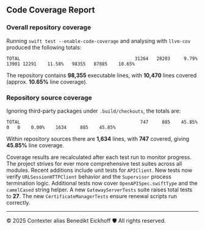 ## Code Coverage Report

### Overall repository coverage

Running `swift test --enable-code-coverage` and analysing with `llvm-cov` produced the following totals:

```
TOTAL                                          31264   28203     9.79%   13901 12291    11.58%   98355   87885    10.65%
```

The repository contains **98,355** executable lines, with **10,470** lines covered (approx. **10.65%** line coverage).

### Repository source coverage

Ignoring third-party packages under `.build/checkouts`, the totals are:

```
TOTAL                                            747     885    45.85%     0   0    0.00%    1634     885    45.85%
```

Within repository sources there are **1,634** lines, with **747** covered, giving **45.85%** line coverage.

Coverage results are recalculated after each test run to monitor progress. The project strives for ever more comprehensive test suites across all modules. Recent additions include unit tests for ``APIClient``. New tests now verify ``URLSessionHTTPClient`` behavior and the ``Supervisor`` process termination logic.
Additional tests now cover ``OpenAPISpec.swiftType`` and the ``camelCased`` string helper. A new ``GatewayServerTests`` suite raises total tests to **27**.
The new ``CertificateManagerTests`` ensure renewal scripts run correctly.

---
© 2025 Contexter alias Benedikt Eickhoff 🛡️ All rights reserved.
